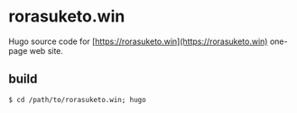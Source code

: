# rorasuketo.win

Hugo source code for [https://rorasuketo.win](https://rorasuketo.win) one-page web site.

## build

`$ cd /path/to/rorasuketo.win; hugo`
